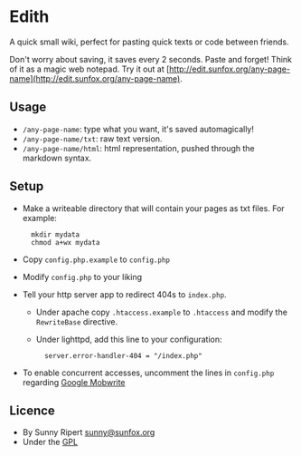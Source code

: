 Edith
=====

A quick small wiki, perfect for pasting quick texts or code between friends.

Don't worry about saving, it saves every 2 seconds. Paste and forget! Think of it as a magic web notepad. Try it out at [http://edit.sunfox.org/any-page-name](http://edit.sunfox.org/any-page-name).

Usage
-----

- `/any-page-name`: type what you want, it's saved automagically!
- `/any-page-name/txt`: raw text version.
- `/any-page-name/html`: html representation, pushed through the markdown syntax.

Setup
-----

- Make a writeable directory that will contain your pages as txt files. For example:

        mkdir mydata
        chmod a+wx mydata

- Copy `config.php.example` to `config.php`
- Modify `config.php` to your liking
- Tell your http server app to redirect 404s to `index.php`.

    - Under apache copy `.htaccess.example` to `.htaccess` and modify the `RewriteBase` directive.
    - Under lighttpd, add this line to your configuration:

            server.error-handler-404 = "/index.php"

- To enable concurrent accesses, uncomment the lines in `config.php` regarding [Google Mobwrite](http://code.google.com/p/google-mobwrite/)

Licence
------

- By Sunny Ripert <sunny@sunfox.org>
- Under the [GPL](http://www.gnu.org/copyleft/gpl.html)

